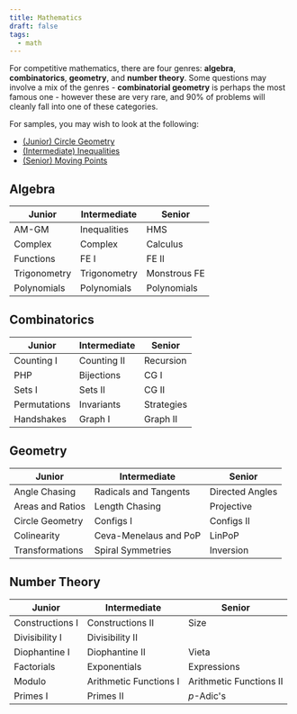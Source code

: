 ```yaml
---
title: Mathematics
draft: false
tags:
  - math
---
```


For competitive mathematics, there are four genres: **algebra**, **combinatorics**, **geometry**, and **number theory**. Some questions may involve a mix of the genres - **combinatorial geometry** is perhaps the most famous one - however these are very rare, and 90% of problems will cleanly fall into one of these categories.

For samples, you may wish to look at the following:
- [(Junior) Circle Geometry](basic_circle_geo.md)
- [(Intermediate) Inequalities](inequalities.md)
- [(Senior) Moving Points](moving_points.md)


## Algebra

Junior | Intermediate | Senior
--- | --- | ---
AM-GM | Inequalities | HMS
Complex | Complex | Calculus
Functions | FE I | FE II
Trigonometry | Trigonometry | Monstrous FE
Polynomials | Polynomials | Polynomials


## Combinatorics

Junior | Intermediate | Senior
--- | --- | ---
Counting I | Counting II | Recursion
PHP | Bijections | CG I
Sets I | Sets II | CG II
Permutations | Invariants | Strategies
Handshakes | Graph I | Graph II


## Geometry

Junior | Intermediate | Senior
--- | --- | ---
Angle Chasing | Radicals and Tangents | Directed Angles
Areas and Ratios | Length Chasing | Projective
Circle Geometry | Configs I | Configs II
Colinearity | Ceva-Menelaus and PoP | LinPoP
Transformations | Spiral Symmetries | Inversion


## Number Theory

Junior | Intermediate | Senior
--- | --- | ---
Constructions I | Constructions II | Size
Divisibility I | Divisibility II | 
Diophantine I | Diophantine II | Vieta
Factorials | Exponentials | Expressions
Modulo | Arithmetic Functions I | Arithmetic Functions II 
Primes I | Primes II | *p*-Adic's
